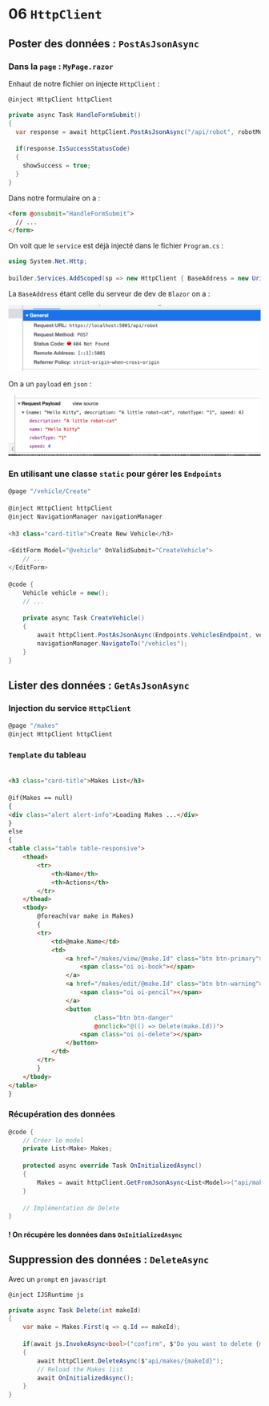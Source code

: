 # 06 `HttpClient`

## Poster des données : `PostAsJsonAsync`

### Dans la `page` : `MyPage.razor`

Enhaut de notre fichier on injecte `HttpClient` :

```cs
@inject HttpClient httpClient
```



```cs
private async Task HandleFormSubmit()
{
  var response = await httpClient.PostAsJsonAsync("/api/robot", robotModel);

  if(response.IsSuccessStatusCode)
  {
    showSuccess = true;
  }
}
```

Dans notre formulaire on a :

```html
<form @onsubmit="HandleFormSubmit">
  // ...
</form>
```

On voit que le `service` est déjà injecté dans le fichier `Program.cs` :

```cs
using System.Net.Http;

builder.Services.AddScoped(sp => new HttpClient { BaseAddress = new Uri(builder.HostEnvironment.BaseAddress) });
```

La `BaseAddress` étant celle du serveur de dev de `Blazor` on a :

<img src="assets/base-adress-http-client.png" alt="base-adress-http-client" style="zoom:50%;" />

On a un `payload` en `json` :

<img src="assets/happy-payload-jso%20.png" alt="happy-payload-jso " style="zoom:50%;" />



### En utilisant une classe `static` pour gérer les `Endpoints`

```cs
@page "/vehicle/Create"

@inject HttpClient httpClient
@inject NavigationManager navigationManager

<h3 class="card-title">Create New Vehicle</h3>

<EditForm Model="@vehicle" OnValidSubmit="CreateVehicle">
    // ...
</EditForm>

@code {
    Vehicle vehicle = new();
	// ...
            
    private async Task CreateVehicle()
    {
        await httpClient.PostAsJsonAsync(Endpoints.VehiclesEndpoint, vehicle);
        navigationManager.NavigateTo("/vehicles");
    }
}
```





## Lister des données : `GetAsJsonAsync`

### Injection du service `HttpClient`

```cs
@page "/makes"
@inject HttpClient httpClient
```
### `Template` du tableau
```html

<h3 class="card-title">Makes List</h3>

@if(Makes == null)
{
<div class="alert alert-info">Loading Makes ...</div>
}
else
{
<table class="table table-responsive">
    <thead>
        <tr>
            <th>Name</th>
            <th>Actions</th>
        </tr>
    </thead>
    <tbody>
        @foreach(var make in Makes)
        {
        <tr>
            <td>@make.Name</td>
            <td>
                <a href="/makes/view/@make.Id" class="btn btn-primary">
                    <span class="oi oi-book"></span>
                </a>
                <a href="/makes/edit/@make.Id" class="btn btn-warning">
                    <span class="oi oi-pencil"></span>
                </a>
                <button 
                        class="btn btn-danger" 
                        @onclick="@(() => Delete(make.Id))">
                    <span class="oi oi-delete"></span>
                </button>
            </td>
        </tr>
        }
    </tbody>
</table>
}
```

### Récupération des données

```cs
@code {
    // Créer le model
    private List<Make> Makes;

    protected async override Task OnInitializedAsync()
    {
        Makes = await httpClient.GetFromJsonAsync<List<Model>>("api/makes");
    }
    
    // Implémentation de Delete
}
```

#### ! On récupère les données dans `OnInitializedAsync`

## Suppression des données : `DeleteAsync`

Avec un `prompt` en `javascript`

```cs
@inject IJSRuntime js
```



```cs
private async Task Delete(int makeId)
{
    var make = Makes.First(q => q.Id == makeId);

    if(await js.InvokeAsync<bool>("confirm", $"Do you want to delete {makeId}"))
    {
        await httpClient.DeleteAsync($"api/makes/{makeId}");
        // Reload the Makes list
        await OnInitializedAsync(); 
    }
}
```



















